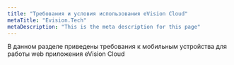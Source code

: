 ```yaml
---
title: "Требования и условия использования eVision Cloud"
metaTitle: "Evision.Tech"
metaDescription: "This is the meta description for this page"
---
```


В данном разделе приведены требования к мобильным устройства для работы web приложения eVision Cloud
